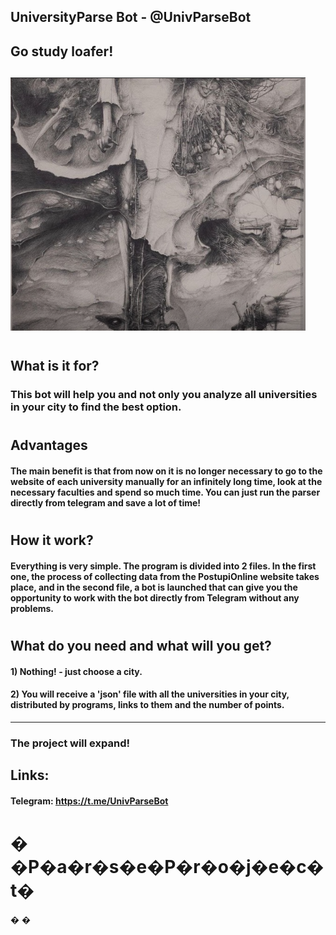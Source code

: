 
## UniversityParse Bot - @UnivParseBot  

## Go study loafer!
![image](Bot_picture.png)
---
#
## What is it for?
### This bot will help you and not only you analyze all universities in your city to find the best option.
#
## Advantages
#### The main benefit is that from now on it is no longer necessary to go to the website of each university manually for an infinitely long time, look at the necessary faculties and spend so much time. You can just run the parser directly from telegram and save a lot of time!
#
## How it work?
#### Everything is very simple. The program is divided into 2 files. In the first one, the process of collecting data from the PostupiOnline website takes place, and in the second file, a bot is launched that can give you the opportunity to work with the bot directly from Telegram without any problems. 
#
## What do you need and what will you get?
#### 1) Nothing! - just choose a city.
#### 2) You will receive a 'json' file with all the universities in your city, distributed by programs, links to them and the number of points.
---

### The project will expand!
## Links:
#### Telegram: https://t.me/UnivParseBot



# � �P�a�r�s�e�P�r�o�j�e�c�t�
�
�
